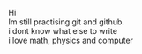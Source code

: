 Hi
<br>
Im still practising git and github. 
<br>
i dont know what else to write
<br>
i love math, physics and computer
